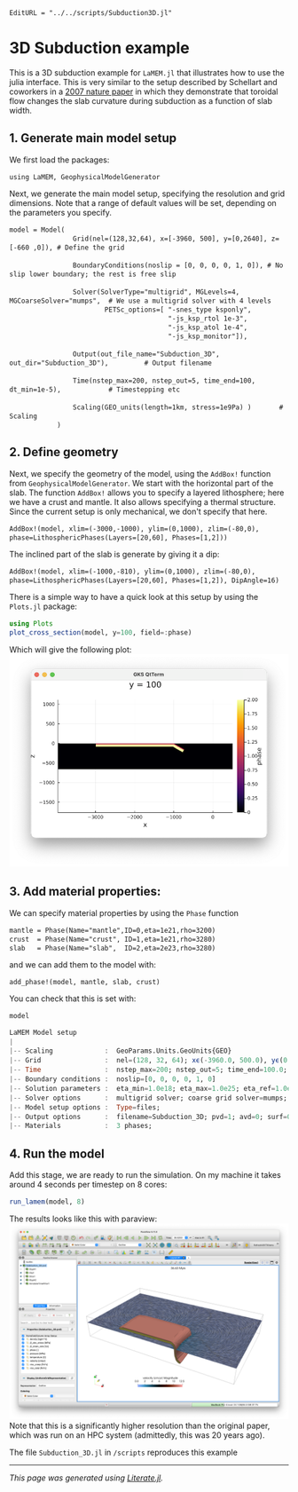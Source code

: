 ```@meta
EditURL = "../../scripts/Subduction3D.jl"
```

# 3D Subduction example

This is a 3D subduction example for `LaMEM.jl` that illustrates how to use the julia interface.
This is very similar to the setup described by Schellart and coworkers in a [2007 nature paper](https://www.nature.com/articles/nature05615) in which they demonstrate that toroidal flow changes the slab curvature during subduction as a function of slab width.

## 1. Generate main model setup
We first load the packages:

````@example Subduction3D
using LaMEM, GeophysicalModelGenerator
````

Next, we generate the main model setup, specifying the resolution and grid dimensions.
Note that a range of default values will be set, depending on the parameters you specify.

````@example Subduction3D
model = Model(
                Grid(nel=(128,32,64), x=[-3960, 500], y=[0,2640], z=[-660 ,0]), # Define the grid

                BoundaryConditions(noslip = [0, 0, 0, 0, 1, 0]), # No slip lower boundary; the rest is free slip

                Solver(SolverType="multigrid", MGLevels=4, MGCoarseSolver="mumps",  # We use a multigrid solver with 4 levels
                        PETSc_options=[ "-snes_type ksponly",
                                        "-js_ksp_rtol 1e-3",
                                        "-js_ksp_atol 1e-4",
                                        "-js_ksp_monitor"]),

                Output(out_file_name="Subduction_3D", out_dir="Subduction_3D"),         # Output filename

                Time(nstep_max=200, nstep_out=5, time_end=100, dt_min=1e-5),            # Timestepping etc

                Scaling(GEO_units(length=1km, stress=1e9Pa) )       # Scaling
            )
````

## 2. Define geometry
Next, we specify the geometry of the model, using the `AddBox!` function from `GeophysicalModelGenerator`.
We start with the horizontal part of the slab. The function `AddBox!` allows you to specify a layered lithosphere; here we have a crust and mantle. It also allows specifying a thermal structure.
Since the current setup is only mechanical, we don't specify that here.

````@example Subduction3D
AddBox!(model, xlim=(-3000,-1000), ylim=(0,1000), zlim=(-80,0), phase=LithosphericPhases(Layers=[20,60], Phases=[1,2]))
````

The inclined part of the slab is generate by giving it a dip:

````@example Subduction3D
AddBox!(model, xlim=(-1000,-810), ylim=(0,1000), zlim=(-80,0), phase=LithosphericPhases(Layers=[20,60], Phases=[1,2]), DipAngle=16)
````

There is a simple way to have a quick look at this setup by using the `Plots.jl` package:

```julia
using Plots
plot_cross_section(model, y=100, field=:phase)
```

Which will give the following plot:
![2D cross section](assets/SubductionSetup_3D.png)

## 3. Add material properties:
We can specify material properties by using the `Phase` function

````@example Subduction3D
mantle = Phase(Name="mantle",ID=0,eta=1e21,rho=3200)
crust  = Phase(Name="crust", ID=1,eta=1e21,rho=3280)
slab   = Phase(Name="slab",  ID=2,eta=2e23,rho=3280)
````

and we can add them to the model with:

````@example Subduction3D
add_phase!(model, mantle, slab, crust)
````

You can check that this is set with:

````@example Subduction3D
model
````

```julia
LaMEM Model setup
|
|-- Scaling             :  GeoParams.Units.GeoUnits{GEO}
|-- Grid                :  nel=(128, 32, 64); xϵ(-3960.0, 500.0), yϵ(0.0, 2640.0), zϵ(-660.0, 0.0)
|-- Time                :  nstep_max=200; nstep_out=5; time_end=100.0; dt=0.05
|-- Boundary conditions :  noslip=[0, 0, 0, 0, 1, 0]
|-- Solution parameters :  eta_min=1.0e18; eta_max=1.0e25; eta_ref=1.0e20; act_temp_diff=0
|-- Solver options      :  multigrid solver; coarse grid solver=mumps; 4 levels
|-- Model setup options :  Type=files;
|-- Output options      :  filename=Subduction_3D; pvd=1; avd=0; surf=0
|-- Materials           :  3 phases;
```

## 4. Run the model
Add this stage, we are ready to run the simulation. On my machine it takes around 4 seconds per timestep on 8 cores:

```julia
run_lamem(model, 8)
```

The results looks like this with paraview:
![3D subduction paraview](assets/Subduction_3D_pv.png)
Note that this is a significantly higher resolution than the original paper, which was run on an HPC system (admittedly, this was 20 years ago).

The file `Subduction_3D.jl` in `/scripts` reproduces this example

---

*This page was generated using [Literate.jl](https://github.com/fredrikekre/Literate.jl).*

